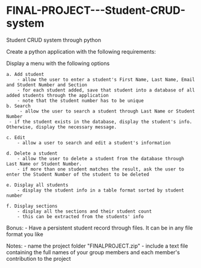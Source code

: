 # FINAL-PROJECT---Student-CRUD-system
 Student CRUD system through python

Create a python application with the following requirements:

Display a menu with the following options

    a. Add student
        - allow the user to enter a student's First Name, Last Name, Email and Student Number and Section
        - for each student added, save that student into a database of all added students through the application
        - note that the student number has to be unique
    b. Search
         - allow the user to search a student through Last Name or Student Number
     - if the student exists in the database, display the student's info. Otherwise, display the necessary message.
    
    c. Edit
        - allow a user to search and edit a student's information
    
    d. Delete a student
        - allow the user to delete a student from the database through Last Name or Student Number.
        - if more than one student matches the result, ask the user to enter the Student Number of the student to be deleted
    
    e. Display all students
        - display the student info in a table format sorted by student number
    
    f. Display sections
        - display all the sections and their student count
        - this can be extracted from the students' info

Bonus:
    - Have a persistent student record through files. It can be in any file format you like


Notes:
    - name the project folder "FINALPROJECT.zip"
    - include a text file containing the full names of your group members and each member's contribution to the project